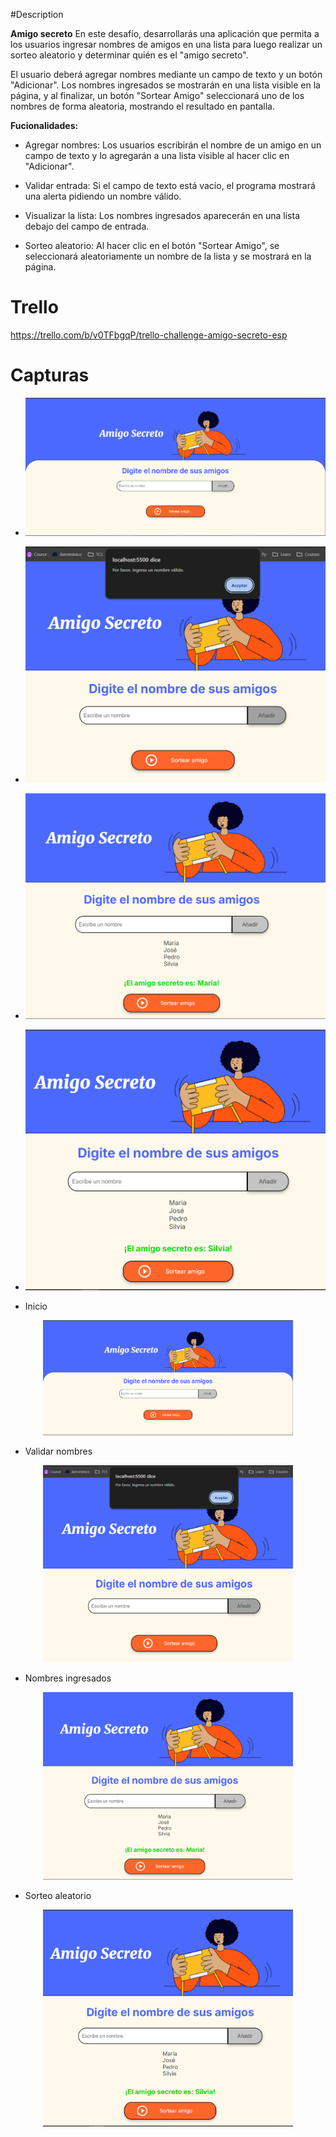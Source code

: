 #Description

**Amigo secreto**
En este desafío, desarrollarás una aplicación que permita a los usuarios ingresar nombres de amigos en una lista para luego realizar un sorteo aleatorio y determinar quién es el "amigo secreto".

El usuario deberá agregar nombres mediante un campo de texto y un botón "Adicionar". Los nombres ingresados se mostrarán en una lista visible en la página, y al finalizar, un botón "Sortear Amigo" seleccionará uno de los nombres de forma aleatoria, mostrando el resultado en pantalla.

**Fucionalidades:**
- Agregar nombres: Los usuarios escribirán el nombre de un amigo en un campo de texto y lo agregarán a una lista visible al hacer clic en "Adicionar".

- Validar entrada: Si el campo de texto está vacío, el programa mostrará una alerta pidiendo un nombre válido.

- Visualizar la lista: Los nombres ingresados aparecerán en una lista debajo del campo de entrada.

- Sorteo aleatorio: Al hacer clic en el botón "Sortear Amigo", se seleccionará aleatoriamente un nombre de la lista y se mostrará en la página.

# Trello
https://trello.com/b/v0TFbgqP/trello-challenge-amigo-secreto-esp


# Capturas
- ![Inicio](https://github.com/klintfox/one-amigo-secreto/blob/main/captures/1.PNG)
- ![Validar entrada](https://github.com/klintfox/one-amigo-secreto/blob/main/captures/2.PNG)
- ![Nombres ingresados](https://github.com/klintfox/one-amigo-secreto/blob/main/captures/3.PNG)
- ![Sorteo aleatorio](https://github.com/klintfox/one-amigo-secreto/blob/main/captures/4.PNG)

- Inicio
<p align="center">
  <img src="https://github.com/klintfox/one-amigo-secreto/blob/main/captures/1.PNG" alt="Inicio" width="400"/>
</p>

- Validar nombres
<p align="center">
  <img src="https://github.com/klintfox/one-amigo-secreto/blob/main/captures/2.PNG" alt="Validar entrada" width="400"/>
</p>

- Nombres ingresados
<p align="center">
  <img src="https://github.com/klintfox/one-amigo-secreto/blob/main/captures/3.PNG" alt="Nombres ingresados" width="400"/>
</p>

- Sorteo aleatorio
<p align="center">
  <img src="https://github.com/klintfox/one-amigo-secreto/blob/main/captures/4.PNG" alt="Sorteo aleatorio" width="400"/>
</p>